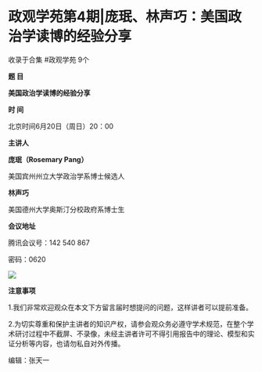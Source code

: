 # 政观学苑第4期|​庞珉、林声巧：美国政治学读博的经验分享


收录于合集 #政观学苑 9个

**题 目**

 **美国政治学读博的经验分享**  

 **时 间**

北京时间6月20日（周日）20：00

 **主讲人**

 **庞珉（Rosemary Pang）**

美国宾州州立大学政治学系博士候选人

  

 **林声巧**

美国德州大学奥斯汀分校政府系博士生  

  

 **会议地址**

腾讯会议号：142 540 867

密码：0620

![](/images/100/2.jpeg)

  

 **注意事项**

1.我们非常欢迎观众在本文下方留言届时想提问的问题，这样讲者可以提前准备。

  

2.为切实尊重和保护主讲者的知识产权，请参会观众务必遵守学术规范，在整个学术研讨过程中不截屏、不录像，未经主讲者许可不得引用报告中的理论、模型和实证分析等内容，也请勿私自对外传播。

编辑：张天一

  

